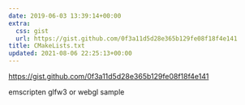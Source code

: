 ```yaml
---
date: 2019-06-03 13:39:14+00:00
extra:
  css: gist
  url: https://gist.github.com/0f3a11d5d28e365b129fe08f18f4e141
title: CMakeLists.txt
updated: 2021-08-06 22:25:13+00:00
---
```


<https://gist.github.com/0f3a11d5d28e365b129fe08f18f4e141>

emscripten glfw3 or webgl sample
